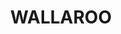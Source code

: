 ---
lastmod: '2025-04-06T06:05:20+00:00'
latitude: -35.135588
layout: suburb
longitude: 149.043278
postcode: '2618'
state: NSW
title: WALLAROO
url: /nsw/wallaroo/
---